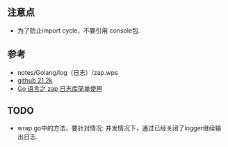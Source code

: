 ## 注意点

- 为了防止import cycle，不要引用 console包.

## 参考

- notes/Golang/log（日志）/zap.wps
- [github 21.2k](https://github.com/uber-go/zap)
- [Go 语言之 zap 日志库简单使用](https://zhuanlan.zhihu.com/p/637747131)

## TODO

- wrap.go中的方法，要针对情况: 并发情况下，通过已经关闭了logger继续输出日志. 
   
 
